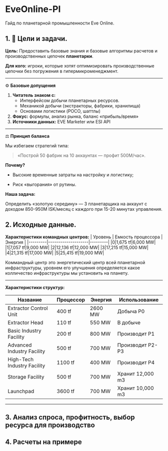 # EveOnline-PI
Гайд по планетарной промышленности Eve Online.

## 1. 🎯 Цели и задачи.
**Цель:** Предоставить базовые знания и базовые алгоритмы расчетов и производственных цепочек **планетарки**.

**Для кого:** игроки, которые хотят оптимизировать производственные цепочки без погружения в гипермикроменеджмент.

---

⚙️ **Базовые допущения**
1. **Читатель знаком с:**  
   - Интерфейсом добычи планетарных ресурсов.  
   - Механикой добычи (экстракторы, фабрики, хранилища)  
   - Основами логистики (POCO, шаттлы)  
2. **Фокус:** формулы, анализ рынка, баланс «прибыль/время»  
3. **Источники данных:** EVE Marketer или ESI API  

---

⚖️ **Принцип баланса**

Мы избегаем стратегий типа:

> «Построй 50 фабрик на 10 аккаунтах — профит 500M/час».

**Почему?**

- Высокие временные затраты на настройку и логистику;

- Риск «выгорания» от рутины.

**Наша задача:**

Определить «золотую середину» — 3 планетарщика на аккаунт с доходом 850-950M ISK/месяц с каждого при 15-20 минутах управления.


## 2. Исходные данные.

**Характеристики командных центров:**
| Уровень |	Емкость процессора | Энергия |
|---------|--------------------|---------|
|0|1,675 tf|6,000 MW|
|1|7,057 tf|9,000 MW|
|2|12,136 tf|12,000 MW|
|3|17,215 tf|15,000 MW|
|4|21,315 tf|17,000 MW|
|5|25,415 tf|19,000 MW|

Коммандный центр это энергетический центр всей планетарной инфраструктуры, уровнем его улучшения определяется какое колличество инфраструктуры мы установить на планету.

---

**Характеристики структур:**

|Название|Процессор|Энергия|Использование|
|-|-|-|-|
|Extractor Control Unit|400 tf|2600 MW|Добыча Р0|
|Extractor Head|110 tf|550 MW|В добыче|
|Basic Industry Facility|200 tf|800 MW|Производит Р1|
|Advanced Industry Facility|500 tf|700 MW|Производит Р2-Р3|
|High-Tech Industry Facility|1100 tf|400 MW|Производит Р4|
|Storage Facility|500 tf|700 MW|Хранит 12,000 m3|
|Launchpad|3600 tf|700 MW|Хранит 10,000 m3|

---



## 3. Анализ спроса, профитность, выбор ресурса для производство

## 4. Расчеты на примере


